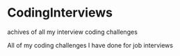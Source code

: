 # CodingInterviews
achives of all my interview coding challenges

All of my coding challenges I have done for job interviews
